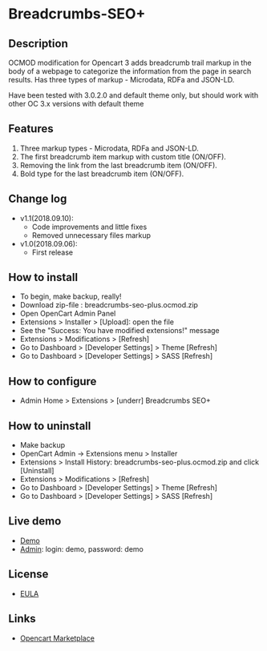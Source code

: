 # Breadcrumbs-SEO+

## Description
OCMOD modification for Opencart 3 adds breadcrumb trail markup in the body of a webpage to categorize the information from the page in search results. Has three types of markup - Microdata, RDFa and JSON-LD.

Have been tested with 3.0.2.0 and default theme only, but should work with other OC 3.x versions with default theme


## Features
1. Three markup types - Microdata, RDFa and JSON-LD.
2. The first breadcrumb item markup with custom title (ON/OFF).
3. Removing the link from the last breadcrumb item (ON/OFF).
4. Bold type for the last breadcrumb item (ON/OFF).


## Change log
* v1.1(2018.09.10):
  * Code improvements and little fixes
  * Removed unnecessary files markup
* v1.0(2018.09.06):
  * First release


## How to install
* To begin, make backup, really!
* Download zip-file : breadcrumbs-seo-plus.ocmod.zip
* Open OpenCart Admin Panel
* Extensions > Installer > [Upload]: open the file
* See the "Success: You have modified extensions!" message
* Extensions > Modifications > [Refresh]
* Go to Dashboard > [Developer Settings] > Theme [Refresh]
* Go to Dashboard > [Developer Settings] > SASS [Refresh]


## How to configure
* Admin Home > Extensions > [underr] Breadcrumbs SEO+


## How to uninstall
* Make backup
* OpenCart Admin -> Extensions menu > Installer
* Extensions > Install History: breadcrumbs-seo-plus.ocmod.zip and click [Uninstall]
* Extensions > Modifications > [Refresh]
* Go to Dashboard > [Developer Settings] > Theme [Refresh]
* Go to Dashboard > [Developer Settings] > SASS [Refresh]


## Live demo
* [Demo](http://051c5f20.freevar.com/www/plus/)
* [Admin](http://051c5f20.freevar.com/www/plus/admin/): login: demo, password: demo


## License
* [EULA](https://raw.githubusercontent.com/underr-ua/ocmod3-breadcrumbs-seo-plus/master/EULA.txt)


## Links
* [Opencart Marketplace](https://www.opencart.com/index.php?route==marketplace/extension/info&extension_id=35022)
